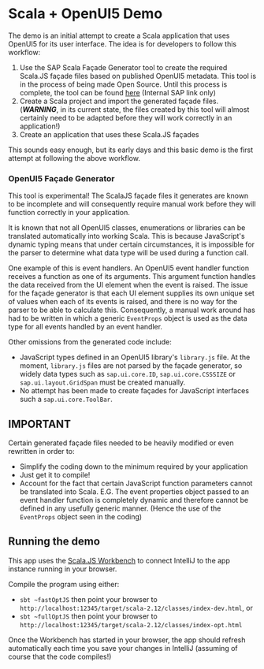 # Scala + OpenUI5 Demo

The demo is an initial attempt to create a Scala application that uses OpenUI5 for its user interface.  The idea is for developers to follow this workflow:

1. Use the SAP Scala Façade Generator tool to create the required Scala.JS façade files based on published OpenUI5 metadata.  This tool is in the process of being made Open Source.  Until this process is complete, the tool can be found [here](https://github.wdf.sap.corp/Marmolata/FacadeGenerator) (Internal SAP link only)
1. Create a Scala project and import the generated façade files. (***WARNING***, in its current state, the files created by this tool will almost certainly need to be adapted before they will work correctly in an application!)
1. Create an application that uses these Scala.JS façades

This sounds easy enough, but its early days and this basic demo is the first attempt at following the above workflow.

### OpenUI5 Façade Generator

This tool is experimental!  The ScalaJS façade files it generates are known to be incomplete and will consequently require manual work before they will function correctly in your application.

It is known that not all OpenUI5 classes, enumerations or libraries can be translated automatically into working Scala.  This is because JavaScript's dynamic typing means that under certain circumstances, it is impossible for the parser to determine what data type will be used during a function call.

One example of this is event handlers.  An OpenUI5 event handler function receives a function as one of its arguments.  This argument function handles the data received from the UI element when the event is raised.  The issue for the façade generator is that each UI element supplies its own unique set of values when each of its events is raised, and there is no way for the parser to be able to calculate this.  Consequently, a manual work around has had to be written in which a generic `EventProps` object is used as the data type for all events handled by an event handler.

Other omissions from the generated code include:

* JavaScript types defined in an OpenUI5 library's `library.js` file.  At the moment, `library.js` files are not parsed by the façade generator, so widely data types such as `sap.ui.core.ID`, `sap.ui.core.CSSSIZE` or `sap.ui.layout.GridSpan` must be created manually.
* No attempt has been made to create façades for JavaScript interfaces such a `sap.ui.core.ToolBar`.

## IMPORTANT 
 
Certain generated façade files needed to be heavily modified or even rewritten in order to:
* Simplify the coding down to the minimum required by your application
* Just get it to compile!
* Account for the fact that certain JavaScript function parameters cannot be translated into Scala.  E.G. The event properties object passed to an event handler function is completely dynamic and therefore cannot be defined in any usefully generic manner. (Hence the use of the `EventProps` object seen in the coding)

## Running the demo

This app uses the [Scala.JS Workbench](https://github.com/lihaoyi/workbench) to connect IntelliJ to the app instance running in your browser.

Compile the program using either:
 
* `sbt ~fastOptJS` then point your browser to `http://localhost:12345/target/scala-2.12/classes/index-dev.html`, or
* `sbt ~fullOptJS` then point your browser to `http://localhost:12345/target/scala-2.12/classes/index-opt.html`

Once the Workbench has started in your browser, the app should refresh automatically each time you save your changes in IntelliJ (assuming of course that the code compiles!)

